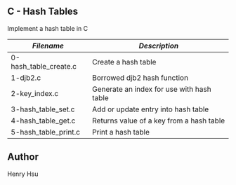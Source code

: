 ## C - Hash Tables

Implement a hash table in C

|        *Filename*        |             *Description*                   |
|--------------------------|---------------------------------------------|
| 0-hash_table_create.c    | Create a hash table                         |
| 1-djb2.c                 | Borrowed djb2 hash function                 |
| 2-key_index.c            | Generate an index for use with hash table   |
| 3-hash_table_set.c       | Add or update entry into hash table         |
| 4-hash_table_get.c       | Returns value of a key from a hash table    |
| 5-hash_table_print.c     | Print a hash table                          |



## Author
Henry Hsu
